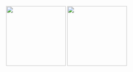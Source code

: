 <div align="center">
  <a href="#"><img align="center" height="162px" src="https://github-readme-stats.vercel.app/api?username=dalikewara&show_icons=true&theme=gruvbox&hide_border=true&hide_title=true" /></a>
  <a href="#"><img align="center" height="162px" src="https://github-readme-stats.vercel.app/api/top-langs/?username=dalikewara&hide_title=true&hide_border=true&layout=compact&langs_count=8&theme=gruvbox" /></a>
</div>
